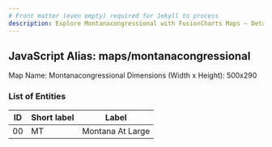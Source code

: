 ```yaml
---
# Front matter (even empty) required for Jekyll to process
description: Explore Montanacongressional with FusionCharts Maps – Detailed features for seamless integration. Try now & enhance your data visualization today! 
---
```


## JavaScript Alias: maps/montanacongressional

Map Name: Montanacongressional
Dimensions (Width x Height): 500x290





### List of Entities

ID | Short label | Label
---|---|---|
00|MT|Montana At Large

